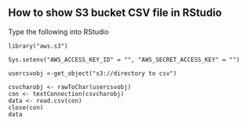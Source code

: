 ## How to show S3 bucket CSV file in RStudio

Type the following into RStudio
```
library("aws.s3")

Sys.setenv("AWS_ACCESS_KEY_ID" = "", "AWS_SECRET_ACCESS_KEY" = "")

usercsvobj <-get_object("s3://directory to csv")

csvcharobj <- rawToChar(usercsvobj)
con <- textConnection(csvcharobj)
data <- read.csv(con)
close(con)
data
```
